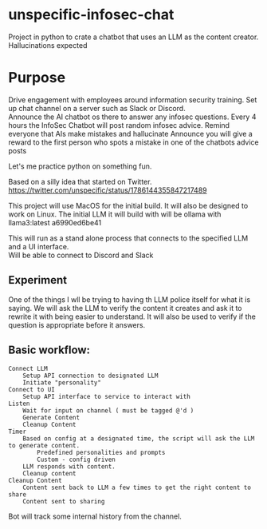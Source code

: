 # unspecific-infosec-chat
Project in python to crate a chatbot that uses an LLM as the content creator.  Hallucinations expected

# Purpose
Drive engagement with employees around information security training.
Set up chat channel on a server such as Slack or Discord.  
Announce the AI chatbot os there to answer any infosec questions.
Every 4 hours the InfoSec Chatbot will post random infosec advice.
Remind everyone that AIs make mistakes and hallucinate
Announce you will give a reward to the first person who spots a mistake in one of the chatbots advice posts 

Let's me practice python on something fun.

Based on a silly idea that started on Twitter.
<https://twitter.com/unspecific/status/1786144355847217489>



This project will use MacOS for the initial build. 
It will also be designed to work on Linux.
The initial LLM it will build with will be ollama with 
llama3:latest             	a6990ed6be41

This will run as a stand alone process that connects to the specified LLM and a UI interface.  
Will be able to connect to Discord and Slack 

## Experiment
One of the things I wll be trying to having th LLM police itself for what it is saying.
We will ask the LLM to verify the content it creates and ask it to rewrite it with being easier to understand.
It will also be used to verify if the question is appropriate before it answers.



## Basic workflow:
    Connect LLM
        Setup API connection to designated LLM
        Initiate "personality"
    Connect to UI
        Setup API interface to service to interact with
    Listen
        Wait for input on channel ( must be tagged @'d )
        Generate Content
        Cleanup Content
    Timer
        Based on config at a designated time, the script will ask the LLM to generate content.
            Predefined personalities and prompts
            Custom - config driven
        LLM responds with content.
        Cleanup content
    Cleanup Content
        Content sent back to LLM a few times to get the right content to share
        Content sent to sharing 


Bot will track some internal history from the channel.

